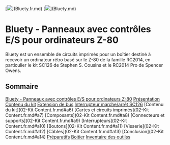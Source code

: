 <A id="top">
[<img src="https://www.countryflags.io/fr/flat/16.png">](Bluety.fr.md)
[<img src="https://www.countryflags.io/gb/flat/16.png">](Bluety.md)

# Bluety - Panneaux avec contrôles E/S pour ordinateurs Z-80<A id="a1"></A>

Bluety est un ensemble de circuits imprimés pour un boîtier destiné à recevoir un ordinateur rétro 
basé sur le Z-80 de la famille RC2014, en particulier le kit SC126 de Stephen S. Cousins et le RC2014 Pro
de Spencer Owens.

## Sommaire<A id="toc"></A>

[Bluety - Panneaux avec contrôles E/S pour ordinateurs Z-80](#a1)
[Présentation](01-Introduction.fr.md#a2)
  [Contenu du kit](01-Introduction.fr.md#a3)
  [Extension de bus](01-Introduction.fr.md#a4)
  [Interrupteur marche/arrêt SC126](01-Introduction.fr.md#a5)
[Contenu du kit](02-Kit Content.fr.md#a6)
  [Cartes et circuits imprimés](02-Kit Content.fr.md#a7)
  [Composants](02-Kit Content.fr.md#a8)
  [Connecteurs et supports](02-Kit Content.fr.md#a9)
  [Interrupteurs](02-Kit Content.fr.md#a10)
  [Boutons](02-Kit Content.fr.md#a11)
  [Visserie](02-Kit Content.fr.md#a12)
  [Câbles](02-Kit Content.fr.md#a13)
  [Conclusion](02-Kit Content.fr.md#a14)
[Préparatifs](03-Preparing.fr.md#a15)
  [Boitier](03-Preparing.fr.md#a16)
  [Inventaire des outilss](03-Preparing.fr.md#a17)
